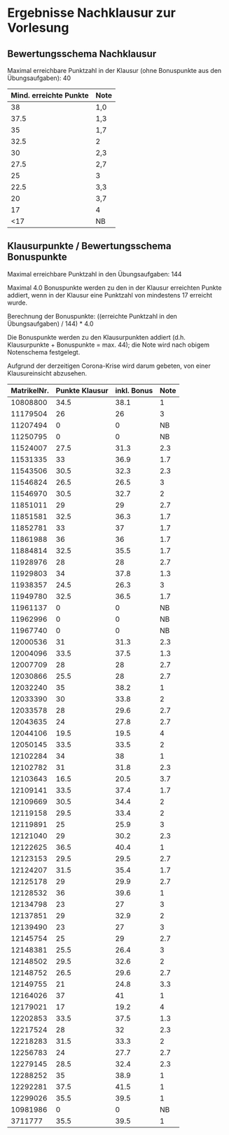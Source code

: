 # Ergebnisse Nachklausur zur Vorlesung
## Bewertungsschema Nachklausur


Maximal erreichbare Punktzahl in der Klausur (ohne Bonuspunkte aus den
Übungsaufgaben): 40

| Mind. erreichte Punkte | Note |
|---|---|
| 38 | 1,0 |
| 37.5 | 1,3 |
| 35 | 1,7 |
| 32.5 | 2 |
| 30 | 2,3 |
| 27.5 | 2,7 |
| 25 | 3 |
| 22.5 | 3,3 |
| 20 | 3,7 |
| 17 | 4 |
| <17 | NB |

## Klausurpunkte / Bewertungsschema Bonuspunkte

Maximal erreichbare Punktzahl in den Übungsaufgaben: 144

Maximal 4.0 Bonuspunkte werden zu den in der Klausur erreichten Punkte
addiert, wenn in der Klausur eine Punktzahl von mindestens 17 erreicht
wurde.

Berechnung der Bonuspunkte: ((erreichte Punktzahl in den Übungsaufgaben) / 144) * 4.0

Die Bonuspunkte werden zu den Klausurpunkten addiert
(d.h. Klausurpunkte + Bonuspunkte = max. 44); die Note wird nach
obigem Notenschema festgelegt.

Aufgrund der derzeitigen Corona-Krise wird darum gebeten, von einer
Klausureinsicht abzusehen.

| MatrikelNr. | Punkte Klausur | inkl. Bonus | Note |
|---|---|---|---|
| 10808800 | 34.5 | 38.1 | 1 |
| 11179504 | 26 | 26 | 3 |
| 11207494 | 0 | 0 | NB |
| 11250795 | 0 | 0 | NB |
| 11524007 | 27.5 | 31.3 | 2.3 |
| 11531335 | 33 | 36.9 | 1.7 |
| 11543506 | 30.5 | 32.3 | 2.3 |
| 11546824 | 26.5 | 26.5 | 3 |
| 11546970 | 30.5 | 32.7 | 2 |
| 11851011 | 29 | 29 | 2.7 |
| 11851581 | 32.5 | 36.3 | 1.7 |
| 11852781 | 33 | 37 | 1.7 |
| 11861988 | 36 | 36 | 1.7 |
| 11884814 | 32.5 | 35.5 | 1.7 |
| 11928976 | 28 | 28 | 2.7 |
| 11929803 | 34 | 37.8 | 1.3 |
| 11938357 | 24.5 | 26.3 | 3 |
| 11949780 | 32.5 | 36.5 | 1.7 |
| 11961137 | 0 | 0 | NB |
| 11962996 | 0 | 0 | NB |
| 11967740 | 0 | 0 | NB |
| 12000536 | 31 | 31.3 | 2.3 |
| 12004096 | 33.5 | 37.5 | 1.3 |
| 12007709 | 28 | 28 | 2.7 |
| 12030866 | 25.5 | 28 | 2.7 |
| 12032240 | 35 | 38.2 | 1 |
| 12033390 | 30 | 33.8 | 2 |
| 12033578 | 28 | 29.6 | 2.7 |
| 12043635 | 24 | 27.8 | 2.7 |
| 12044106 | 19.5 | 19.5 | 4 |
| 12050145 | 33.5 | 33.5 | 2 |
| 12102284 | 34 | 38 | 1 |
| 12102782 | 31 | 31.8 | 2.3 |
| 12103643 | 16.5 | 20.5 | 3.7 |
| 12109141 | 33.5 | 37.4 | 1.7 |
| 12109669 | 30.5 | 34.4 | 2 |
| 12119158 | 29.5 | 33.4 | 2 |
| 12119891 | 25 | 25.9 | 3 |
| 12121040 | 29 | 30.2 | 2.3 |
| 12122625 | 36.5 | 40.4 | 1 |
| 12123153 | 29.5 | 29.5 | 2.7 |
| 12124207 | 31.5 | 35.4 | 1.7 |
| 12125178 | 29 | 29.9 | 2.7 |
| 12128532 | 36 | 39.6 | 1 |
| 12134798 | 23 | 27 | 3 |
| 12137851 | 29 | 32.9 | 2 |
| 12139490 | 23 | 27 | 3 |
| 12145754 | 25 | 29 | 2.7 |
| 12148381 | 25.5 | 26.4 | 3 |
| 12148502 | 29.5 | 32.6 | 2 |
| 12148752 | 26.5 | 29.6 | 2.7 |
| 12149755 | 21 | 24.8 | 3.3 |
| 12164026 | 37 | 41 | 1 |
| 12179021 | 17 | 19.2 | 4 |
| 12202853 | 33.5 | 37.5 | 1.3 |
| 12217524 | 28 | 32 | 2.3 |
| 12218283 | 31.5 | 33.3 | 2 |
| 12256783 | 24 | 27.7 | 2.7 |
| 12279145 | 28.5 | 32.4 | 2.3 |
| 12288252 | 35 | 38.9 | 1 |
| 12292281 | 37.5 | 41.5 | 1 |
| 12299026 | 35.5 | 39.5 | 1 |
| 10981986 | 0 | 0 | NB |
| 3711777 | 35.5 | 39.5 | 1 |

